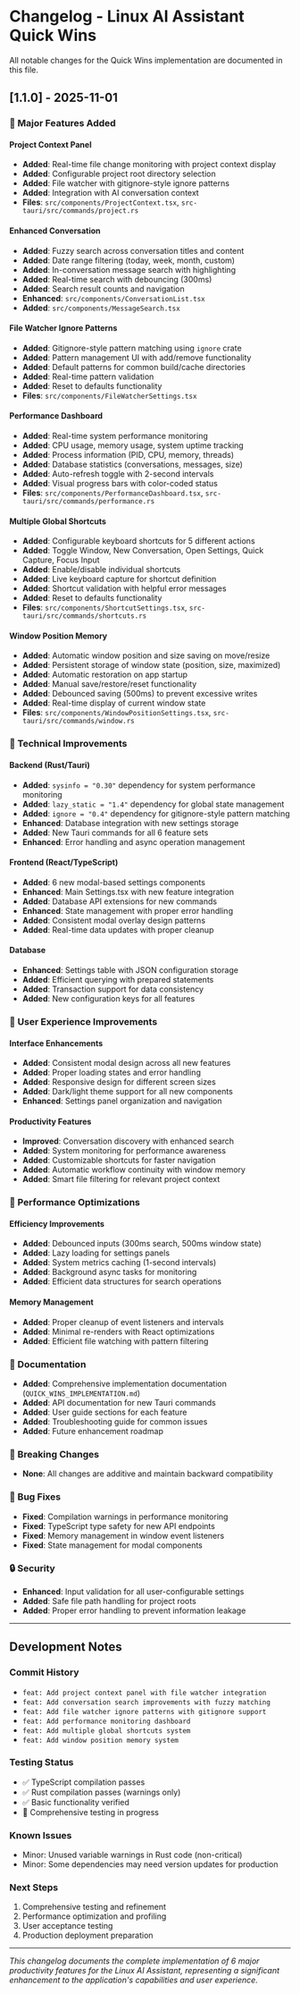 # Changelog - Linux AI Assistant Quick Wins

All notable changes for the Quick Wins implementation are documented in this file.

## [1.1.0] - 2025-11-01

### 🚀 Major Features Added

#### Project Context Panel

- **Added**: Real-time file change monitoring with project context display
- **Added**: Configurable project root directory selection
- **Added**: File watcher with gitignore-style ignore patterns
- **Added**: Integration with AI conversation context
- **Files**: `src/components/ProjectContext.tsx`, `src-tauri/src/commands/project.rs`

#### Enhanced Conversation

- **Added**: Fuzzy search across conversation titles and content
- **Added**: Date range filtering (today, week, month, custom)
- **Added**: In-conversation message search with highlighting
- **Added**: Real-time search with debouncing (300ms)
- **Added**: Search result counts and navigation
- **Enhanced**: `src/components/ConversationList.tsx`
- **Added**: `src/components/MessageSearch.tsx`

#### File Watcher Ignore Patterns

- **Added**: Gitignore-style pattern matching using `ignore` crate
- **Added**: Pattern management UI with add/remove functionality
- **Added**: Default patterns for common build/cache directories
- **Added**: Real-time pattern validation
- **Added**: Reset to defaults functionality
- **Files**: `src/components/FileWatcherSettings.tsx`

#### Performance Dashboard

- **Added**: Real-time system performance monitoring
- **Added**: CPU usage, memory usage, system uptime tracking
- **Added**: Process information (PID, CPU, memory, threads)
- **Added**: Database statistics (conversations, messages, size)
- **Added**: Auto-refresh toggle with 2-second intervals
- **Added**: Visual progress bars with color-coded status
- **Files**: `src/components/PerformanceDashboard.tsx`, `src-tauri/src/commands/performance.rs`

#### Multiple Global Shortcuts

- **Added**: Configurable keyboard shortcuts for 5 different actions
- **Added**: Toggle Window, New Conversation, Open Settings, Quick Capture, Focus Input
- **Added**: Enable/disable individual shortcuts
- **Added**: Live keyboard capture for shortcut definition
- **Added**: Shortcut validation with helpful error messages
- **Added**: Reset to defaults functionality
- **Files**: `src/components/ShortcutSettings.tsx`, `src-tauri/src/commands/shortcuts.rs`

#### Window Position Memory

- **Added**: Automatic window position and size saving on move/resize
- **Added**: Persistent storage of window state (position, size, maximized)
- **Added**: Automatic restoration on app startup
- **Added**: Manual save/restore/reset functionality
- **Added**: Debounced saving (500ms) to prevent excessive writes
- **Added**: Real-time display of current window state
- **Files**: `src/components/WindowPositionSettings.tsx`, `src-tauri/src/commands/window.rs`

### 🔧 Technical Improvements

#### Backend (Rust/Tauri)

- **Added**: `sysinfo = "0.30"` dependency for system performance monitoring
- **Added**: `lazy_static = "1.4"` dependency for global state management
- **Added**: `ignore = "0.4"` dependency for gitignore-style pattern matching
- **Enhanced**: Database integration with new settings storage
- **Added**: New Tauri commands for all 6 feature sets
- **Enhanced**: Error handling and async operation management

#### Frontend (React/TypeScript)

- **Added**: 6 new modal-based settings components
- **Enhanced**: Main Settings.tsx with new feature integration
- **Added**: Database API extensions for new commands
- **Enhanced**: State management with proper error handling
- **Added**: Consistent modal overlay design patterns
- **Added**: Real-time data updates with proper cleanup

#### Database

- **Enhanced**: Settings table with JSON configuration storage
- **Added**: Efficient querying with prepared statements
- **Added**: Transaction support for data consistency
- **Added**: New configuration keys for all features

### 🎨 User Experience Improvements

#### Interface Enhancements

- **Added**: Consistent modal design across all new features
- **Added**: Proper loading states and error handling
- **Added**: Responsive design for different screen sizes
- **Added**: Dark/light theme support for all new components
- **Enhanced**: Settings panel organization and navigation

#### Productivity Features

- **Improved**: Conversation discovery with enhanced search
- **Added**: System monitoring for performance awareness
- **Added**: Customizable shortcuts for faster navigation
- **Added**: Automatic workflow continuity with window memory
- **Added**: Smart file filtering for relevant project context

### 🚀 Performance Optimizations

#### Efficiency Improvements

- **Added**: Debounced inputs (300ms search, 500ms window state)
- **Added**: Lazy loading for settings panels
- **Added**: System metrics caching (1-second intervals)
- **Added**: Background async tasks for monitoring
- **Added**: Efficient data structures for search operations

#### Memory Management

- **Added**: Proper cleanup of event listeners and intervals
- **Added**: Minimal re-renders with React optimizations
- **Added**: Efficient file watching with pattern filtering

### 📝 Documentation

- **Added**: Comprehensive implementation documentation (`QUICK_WINS_IMPLEMENTATION.md`)
- **Added**: API documentation for new Tauri commands
- **Added**: User guide sections for each feature
- **Added**: Troubleshooting guide for common issues
- **Added**: Future enhancement roadmap

### 🔄 Breaking Changes

- **None**: All changes are additive and maintain backward compatibility

### 🐛 Bug Fixes

- **Fixed**: Compilation warnings in performance monitoring
- **Fixed**: TypeScript type safety for new API endpoints
- **Fixed**: Memory management in window event listeners
- **Fixed**: State management for modal components

### 🔒 Security

- **Enhanced**: Input validation for all user-configurable settings
- **Added**: Safe file path handling for project roots
- **Added**: Proper error handling to prevent information leakage

---

## Development Notes

### Commit History

- `feat: Add project context panel with file watcher integration`
- `feat: Add conversation search improvements with fuzzy matching`
- `feat: Add file watcher ignore patterns with gitignore support`
- `feat: Add performance monitoring dashboard`
- `feat: Add multiple global shortcuts system`
- `feat: Add window position memory system`

### Testing Status

- ✅ TypeScript compilation passes
- ✅ Rust compilation passes (warnings only)
- ✅ Basic functionality verified
- 🔄 Comprehensive testing in progress

### Known Issues

- Minor: Unused variable warnings in Rust code (non-critical)
- Minor: Some dependencies may need version updates for production

### Next Steps

1. Comprehensive testing and refinement
2. Performance optimization and profiling
3. User acceptance testing
4. Production deployment preparation

---

_This changelog documents the complete implementation of 6 major productivity features for the Linux AI Assistant, representing a significant enhancement to the application's capabilities and user experience._
